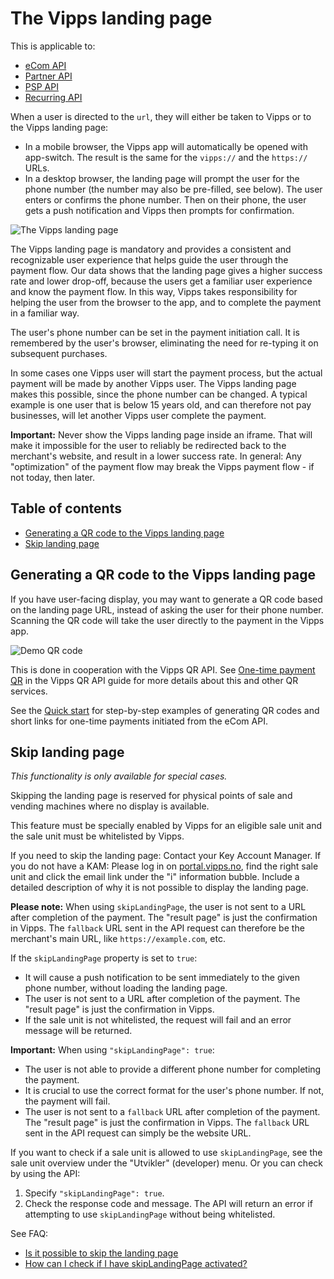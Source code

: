 <!-- START_METADATA
---
title: Vipps landing page
pagination_next: null
pagination_prev: null
---
END_METADATA -->

# The Vipps landing page

This is applicable to:

* [eCom API](https://vippsas.github.io/vipps-developer-docs/docs/APIs/ecom-api/)
* [Partner API](https://vippsas.github.io/vipps-developer-docs/docs/APIs/partner-api/)
* [PSP API](https://vippsas.github.io/vipps-developer-docs/docs/APIs/psp-api/)
* [Recurring API](https://vippsas.github.io/vipps-developer-docs/docs/APIs/recurring-api/)

When a user is directed to the `url`,
they will either be taken to Vipps or to the Vipps landing page:

* In a mobile browser, the Vipps app will automatically be opened with app-switch.
  The result is the same for the `vipps://` and the `https://` URLs.
* In a desktop browser, the landing page will prompt the user for the phone number
  (the number may also be pre-filled, see below).
  The user enters or confirms the phone number. Then on their phone, the user
  gets a push notification and Vipps then prompts for confirmation.

![The Vipps landing page](images/vipps-flow-landing-page.png)

The Vipps landing page is mandatory and provides a consistent and recognizable user experience
that helps guide the user through the payment flow.
Our data shows that the landing page gives a higher success rate and lower drop-off,
because the users get a familiar user experience and know the payment flow.
In this way, Vipps takes responsibility for helping the user from the browser to the app,
and to complete the payment in a familiar way.

The user's phone number can be set in the payment initiation call. It is
remembered by the user's browser, eliminating the need for re-typing it on
subsequent purchases.

In some cases one Vipps user will start the payment process, but the actual payment
will be made by another Vipps user. The Vipps landing page makes this possible, since
the phone number can be changed.
A typical example is one user that is below
15 years old, and can therefore not pay businesses, will let another Vipps
user complete the payment.

**Important:** Never show the Vipps landing page inside an iframe.
That will make it impossible for the user to reliably be redirected back to the
merchant's website, and result in a lower success rate.
In general: Any "optimization" of the payment flow may break the Vipps payment
flow - if not today, then later.

<!-- START_TOC -->

## Table of contents

- [Generating a QR code to the Vipps landing page](#generating-a-qr-code-to-the-vipps-landing-page)
- [Skip landing page](#skip-landing-page)

<!-- END_TOC -->

## Generating a QR code to the Vipps landing page

If you have user-facing display, you may want to generate a QR code based on the
landing page URL, instead of asking the user for their phone number. Scanning
the QR code will take the user directly to the payment in the Vipps app.

![Demo QR code](images/demo-qr.svg)

This is done in cooperation with the Vipps QR API. See
[One-time payment QR](https://vippsas.github.io/vipps-developer-docs/docs/APIs/qr-api/vipps-qr-api#one-time-payment-qr-codes)
in the Vipps QR API guide for more details about this and other QR services.

See the
[Quick start](https://vippsas.github.io/vipps-developer-docs/docs/APIs/ecom-api/vipps-ecom-api-quick-start)
for step-by-step examples of generating QR codes and short links for one-time payments initiated from the eCom API.

## Skip landing page

*This functionality is only available for special cases.*

Skipping the landing page is reserved for physical points of sale and vending
machines where no display is available.

This feature must be specially enabled by Vipps for an eligible sale unit and
the sale unit must be whitelisted by Vipps.

If you need to skip the landing page: Contact your
Key Account Manager. If you do not have a KAM: Please log in on
[portal.vipps.no](https://portal.vipps.no),
find the right sale unit and click the email link under the "i" information
bubble. Include a detailed description of why it is not possible to display
the landing page.

**Please note:** When using `skipLandingPage`, the user is not sent to a URL
after completion of the payment. The "result page" is just the confirmation in
Vipps. The `fallback` URL sent in the API request can therefore be the
merchant's main URL, like `https://example.com`, etc.

If the `skipLandingPage` property is set to `true`:
* It will cause a push notification to be sent immediately to the given
  phone number, without loading the landing page.
* The user is not sent to a URL after completion of the payment.
  The "result page" is just the confirmation in
  Vipps.
* If the sale unit is not whitelisted, the request will fail and an error
  message will be returned.

**Important:** When using `"skipLandingPage": true`:

* The user is not able to provide a different phone number for completing the payment.
* It is crucial to use the correct format for the user's phone number.
  If not, the payment will fail.
* The user is not sent to a `fallback` URL after completion of the payment.
  The "result page" is just the confirmation in Vipps.
  The `fallback` URL sent in the API request can simply be the website URL.

If you want to check if a sale unit is allowed to use `skipLandingPage`, see
the sale unit overview under the "Utvikler" (developer) menu. Or you can check
by using the API:

1. Specify `"skipLandingPage": true`.
2. Check the response code and message.
   The API will return an error if attempting to use `skipLandingPage` without being whitelisted.

See FAQ:

* [Is it possible to skip the landing page](../faqs/vipps-landing-page-faq.md#is-it-possible-to-skip-the-landing-page)
* [How can I check if I have skipLandingPage activated?](../faqs/vipps-landing-page-faq.md#how-can-i-check-if-i-have-skiplandingpage-activated)
